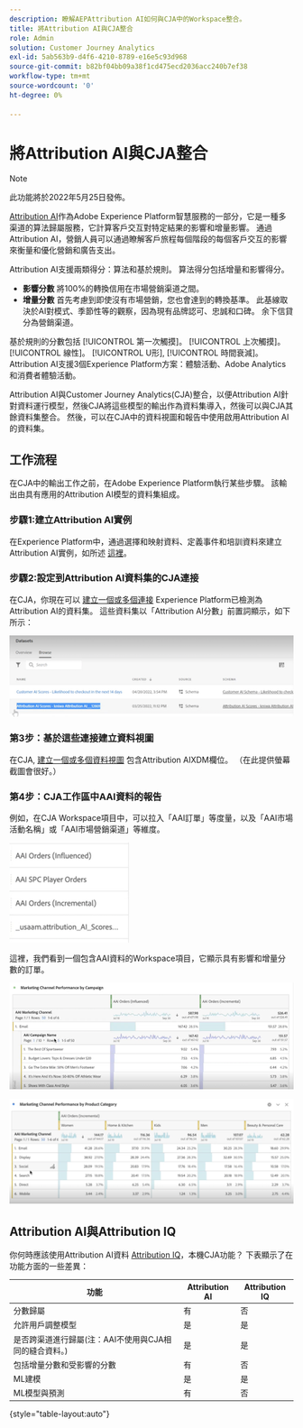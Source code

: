 ```yaml
---
description: 瞭解AEPAttribution AI如何與CJA中的Workspace整合。
title: 將Attribution AI與CJA整合
role: Admin
solution: Customer Journey Analytics
exl-id: 5ab563b9-d4f6-4210-8789-e16e5c93d968
source-git-commit: b82bf04bb09a38f1cd475ecd2036acc240b7ef38
workflow-type: tm+mt
source-wordcount: '0'
ht-degree: 0%

---
```


# 將Attribution AI與CJA整合

>[!NOTE]
>
>此功能將於2022年5月25日發佈。

[Attribution AI](https://experienceleague.adobe.com/docs/experience-platform/intelligent-services/attribution-ai/overview.html?lang=en)作為Adobe Experience Platform智慧服務的一部分，它是一種多渠道的算法歸屬服務，它計算客戶交互對特定結果的影響和增量影響。 通過Attribution AI，營銷人員可以通過瞭解客戶旅程每個階段的每個客戶交互的影響來衡量和優化營銷和廣告支出。

Attribution AI支援兩類得分：算法和基於規則。 算法得分包括增量和影響得分。

* **影響分數** 將100%的轉換信用在市場營銷渠道之間。
* **增量分數** 首先考慮到即使沒有市場營銷，您也會達到的轉換基準。 此基線取決於AI對模式、季節性等的觀察，因為現有品牌認可、忠誠和口碑。 余下信貸分為營銷渠道。

基於規則的分數包括 [!UICONTROL 第一次觸摸]。 [!UICONTROL 上次觸摸]。 [!UICONTROL 線性]。 [!UICONTROL U形], [!UICONTROL 時間衰減]。 Attribution AI支援3個Experience Platform方案：體驗活動、Adobe Analytics和消費者體驗活動。

Attribution AI與Customer Journey Analytics(CJA)整合，以便Attribution AI針對資料運行模型，然後CJA將這些模型的輸出作為資料集導入，然後可以與CJA其餘資料集整合。 然後，可以在CJA中的資料視圖和報告中使用啟用Attribution AI的資料集。

## 工作流程

在CJA中的輸出工作之前，在Adobe Experience Platform執行某些步驟。 該輸出由具有應用的Attribution AI模型的資料集組成。

### 步驟1:建立Attribution AI實例

在Experience Platform中，通過選擇和映射資料、定義事件和培訓資料來建立Attribution AI實例，如所述 [這裡](https://experienceleague.adobe.com/docs/experience-platform/intelligent-services/attribution-ai/user-guide.html)。

### 步驟2:設定到Attribution AI資料集的CJA連接

在CJA，你現在可以 [建立一個或多個連接](/help/connections/create-connection.md) Experience Platform已檢測為Attribution AI的資料集。 這些資料集以「Attribution AI分數」前置詞顯示，如下所示：

![AAI得分](assets/aai-scores.png)

### 第3步：基於這些連接建立資料視圖

在CJA, [建立一個或多個資料視圖](/help/data-views/create-dataview.md) 包含Attribution AIXDM欄位。 （在此提供螢幕截圖會很好。）

### 第4步：CJA工作區中AAI資料的報告

例如，在CJA Workspace項目中，可以拉入「AAI訂單」等度量，以及「AAI市場活動名稱」或「AAI市場營銷渠道」等維度。

![AAI維](assets/aai-dims.png)

這裡，我們看到一個包含AAI資料的Workspace項目，它顯示具有影響和增量分數的訂單。

![AAI項目](assets/aai-project.png)

![AAI項目](assets/aai-project2.png)


## Attribution AI與Attribution IQ

你何時應該使用Attribution AI資料 [Attribution IQ](/help/analysis-workspace/attribution/overview.md)，本機CJA功能？ 下表顯示了在功能方面的一些差異：

| 功能 | Attribution AI | Attribution IQ |
| --- | --- | --- |
| 分數歸屬 | 有 | 否 |
| 允許用戶調整模型 | 是 | 是 |
| 是否跨渠道進行歸屬(注：AAI不使用與CJA相同的縫合資料。) | 是 | 是 |
| 包括增量分數和受影響的分數 | 有 | 否 |
| ML建模 | 是 | 是 |
| ML模型與預測 | 有 | 否 |

{style=&quot;table-layout:auto&quot;}
